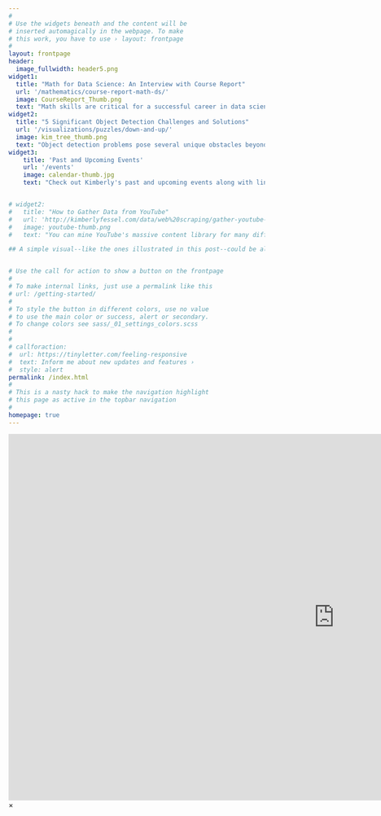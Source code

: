 ```yaml
---
#
# Use the widgets beneath and the content will be
# inserted automagically in the webpage. To make
# this work, you have to use › layout: frontpage
#
layout: frontpage
header:
  image_fullwidth: header5.png
widget1:
  title: "Math for Data Science: An Interview with Course Report"
  url: '/mathematics/course-report-math-ds/'
  image: CourseReport_Thumb.png
  text: "Math skills are critical for a successful career in data science. Find out why in this interview with Course Report."
widget2:
  title: "5 Significant Object Detection Challenges and Solutions"
  url: '/visualizations/puzzles/down-and-up/'
  image: kim_tree_thumb.png
  text: "Object detection problems pose several unique obstacles beyond what is required for image classification." 
widget3:
    title: 'Past and Upcoming Events'
    url: '/events'
    image: calendar-thumb.jpg
    text: "Check out Kimberly's past and upcoming events along with links to conference materials and meeting recaps."


# widget2:
#   title: "How to Gather Data from YouTube"
#   url: 'http://kimberlyfessel.com/data/web%20scraping/gather-youtube-data/'
#   image: youtube-thumb.png
#   text: "You can mine YouTube's massive content library for many different types of data.  This post provides instructions for obtaining the videos themselves, the video transcripts, as well as YouTube search results."

## A simple visual--like the ones illustrated in this post--could be all you need to find a solution to your next interview math puzzle."


# Use the call for action to show a button on the frontpage
#
# To make internal links, just use a permalink like this
# url: /getting-started/
#
# To style the button in different colors, use no value
# to use the main color or success, alert or secondary.
# To change colors see sass/_01_settings_colors.scss
#
#
# callforaction:
#  url: https://tinyletter.com/feeling-responsive
#  text: Inform me about new updates and features ›
#  style: alert
permalink: /index.html
#
# This is a nasty hack to make the navigation highlight
# this page as active in the topbar navigation
#
homepage: true
---
```



<div id="videoModal" class="reveal-modal large" data-reveal="">
   <div class="flex-video widescreen vimeo" style="display: block;">
     <iframe width="1280" height="720" src="https://www.youtube.com/embed/3b5zCFSmVvU" frameborder="0" allowfullscreen></iframe>
   </div>
  <a class="close-reveal-modal">&#215;</a>
</div>
